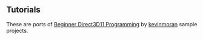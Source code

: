 ## Tutorials

These are ports of [Beginner Direct3D11 Programming](https://github.com/kevinmoran/BeginnerDirect3D11) by [kevinmoran](https://github.com/kevinmoran) sample projects.
